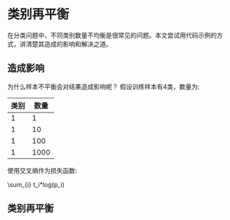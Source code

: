 # 类别再平衡

在分类问题中，不同类别数量不均衡是很常见的问题。本文尝试用代码示例的方式，讲清楚其造成的影响和解决之道。

## 造成影响
为什么样本不平衡会对结果造成影响呢？ 假设训练样本有4类，数量为:

类别 | 数量 |
|---|---|
|1|1|
|1|10|
|1|100|
|1|1000|

使用交叉熵作为损失函数:

\sum_{i} t_i*log(p_i)



## 类别再平衡